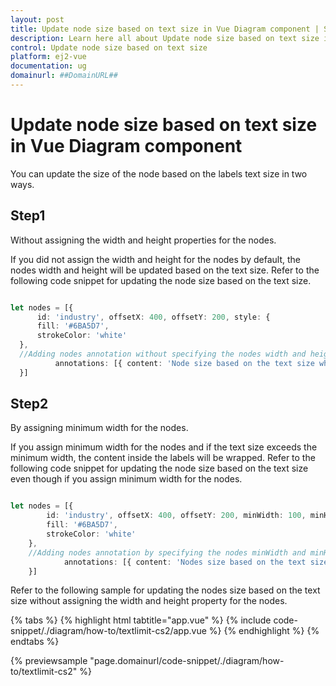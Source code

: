 ```yaml
---
layout: post
title: Update node size based on text size in Vue Diagram component | Syncfusion
description: Learn here all about Update node size based on text size in Syncfusion Vue Diagram component of Syncfusion Essential JS 2 and more.
control: Update node size based on text size 
platform: ej2-vue
documentation: ug
domainurl: ##DomainURL##
---
```


# Update node size based on text size in Vue Diagram component

You can update the size of the node based on the labels text size in two ways.

## Step1

  Without assigning the width and height properties for the nodes.

  If you did not assign the width and height for the nodes by default, the nodes width and height will be updated based on the text size. Refer to the following code snippet for updating the node size based on the text size.

  ```ts

let nodes = [{
        id: 'industry', offsetX: 400, offsetY: 200, style: {
        fill: '#6BA5D7',
        strokeColor: 'white'
    },
    //Adding nodes annotation without specifying the nodes width and height
            annotations: [{ content: 'Node size based on the text size when the node is not assigned with a height and width property' }]
    }]
  
  ```

## Step2

  By assigning minimum width for the nodes.

  If you assign minimum width for the nodes and if the text size exceeds the minimum width, the content inside the labels will be wrapped. Refer to the following code snippet for updating the node size based on the text size even though if you assign minimum width for the nodes.

```ts

let nodes = [{
        id: 'industry', offsetX: 400, offsetY: 200, minWidth: 100, minHeight: 50, style: {
        fill: '#6BA5D7',
        strokeColor: 'white'
    },
    //Adding nodes annotation by specifying the nodes minWidth and minHeight
            annotations: [{ content: 'Nodes size based on the text size even though the node is assigned with minimum width' }]
    }]

```

Refer to the following sample for updating the nodes size based on the text size without assigning the width and height property for the nodes.

{% tabs %}
{% highlight html tabtitle="app.vue" %}
{% include code-snippet/./diagram/how-to/textlimit-cs2/app.vue %}
{% endhighlight %}
{% endtabs %}
        
{% previewsample "page.domainurl/code-snippet/./diagram/how-to/textlimit-cs2" %}
